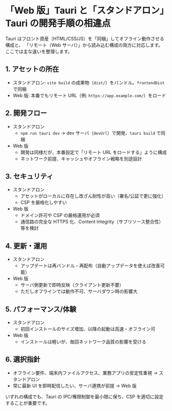 # 「Web 版」Tauri と「スタンドアロン」Tauri の開発手順の相違点

Tauri はフロント資産（HTML/CSS/JS）を「同梱」してオフライン動作させる構成と、
「リモート（Web サーバ）」から読み込む構成の両方に対応します。ここでは主な違いを整理します。

## 1. アセットの所在

-   スタンドアロン: `vite build` の成果物（`dist/`）をバンドル。`frontendDist` で同梱
-   Web 版: 本番でもリモート URL（例: `https://app.example.com/`）をロード

## 2. 開発フロー

-   スタンドアロン
    -   `npm run tauri dev` → dev サーバ（`devUrl`）で開発、`tauri build` で同梱
-   Web 版
    -   開発は同様だが、本番設定で「リモート URL をロードする」ように構成
    -   ネットワーク前提、キャッシュやオフライン戦略を別途設計

## 3. セキュリティ

-   スタンドアロン
    -   アセットがローカルに存在し改ざん耐性が高い（署名/公証で更に強化）
    -   CSP を厳格化しやすい
-   Web 版
    -   ドメイン許可や CSP の厳格運用が必須
    -   通信路の完全な HTTPS 化、Content Integrity（サブリソース整合性）等を検討

## 4. 更新・運用

-   スタンドアロン
    -   アップデートは再バンドル・再配布（自動アップデータを使えば改善可能）
-   Web 版
    -   サーバ側更新で即時反映（クライアント更新不要）
    -   ただしオフラインでは動作不可、サーバダウン時の影響大

## 5. パフォーマンス/体験

-   スタンドアロン
    -   初回インストールのサイズ増加、以降の起動は高速・オフライン可
-   Web 版
    -   インストールは軽いが、毎回ネットワーク品質の影響を受ける

## 6. 選択指針

-   オフライン要件、端末内ファイルアクセス、業務アプリの安定性重視 → スタンドアロン
-   常に最新 UI を即時配信したい、サーバ連携が前提 → Web 版

いずれの構成でも、Tauri の IPC/権限制御を最小限に保ち、CSP を適切に設定することが重要です。
